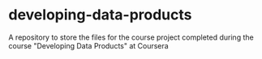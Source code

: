 developing-data-products
========================

A repository to store the files for the course project completed during the course "Developing Data Products" at Coursera
